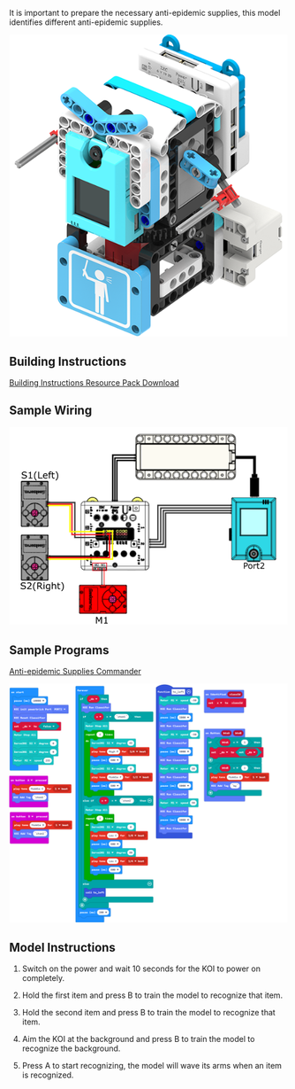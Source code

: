 It is important to prepare the necessary anti-epidemic supplies, this model identifies different anti-epidemic supplies.

![](./images/command.png)

## Building Instructions

[Building Instructions Resource Pack Download](https://bit.ly/AIHealthCareSetBuildingGuide)

## Sample Wiring

![](./sampleimages/commandcon.png)

## Sample Programs

[Anti-epidemic Supplies Commander](https://makecode.microbit.org/_7P44VhWT8bAM)

![](./sampleimages/commandcode.png)

## Model  Instructions

1. Switch on the power and wait 10 seconds for the KOI to power on completely.

2. Hold the first item and press B to train the model to recognize that item.

3. Hold the second item and press B to train the model to recognize that item.

4. Aim the KOI at the background and press B to train the model to recognize the background.

5. Press A to start recognizing, the model will wave its arms when an item is recognized.

